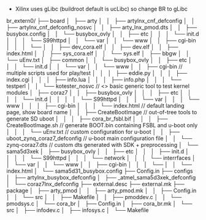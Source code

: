 - Xilinx uses gLibc (buildroot default is ucLibc) so change BR to gLibc

br_extern0/
├── board
│   ├── arty
│   │   ├── artylnx_cnf_defconfig
│   │   ├── artylnx_cnf_defconfig_nosvc
│   │   ├── arty_lnx_pmod.dts
│   │   ├── busybox.config
│   │   └── busybox_ovly
│   │       ├── etc
│   │       │   └── init.d
│   │       │       └── S99httpd
│   │       └── var
│   │           └── www
│   │               ├── cgi-bin
│   │               │   └── <multiple tools>
│   │               ├── dev_cora.elf
│   │               ├── dev.elf
│   │               ├── index.html
│   │               ├── sys_cora.elf
│   │               └── sys.elf
│   ├── bbgw
│   │   └── uEnv.txt
│   ├── common
│   │   └── busybox_ovly
│   │       ├── etc
│   │       │   └── init.d
│   │       └── var
│   │           └── www
│   │               ├── cgi-bin        // multiple scripts used for play/test
│   │               │   ├── eddie.py
│   │               │   ├── index.cgi
│   │               │   ├── info.lua
│   │               │   ├── info.php
│   │               │   └── testperl
│   │               └── kotester_nosvc // <<GENERATE>> basic generic tool to test kernel modules
│   ├── coraz7
│   │   ├── busybox_ovly
│   │   │   ├── etc
│   │   │   │   └── init.d
│   │   │   │       └── S99httpd
│   │   │   └── var
│   │   │       └── www
│   │   │           ├── cgi-bin
│   │   │           └── index.html  // default landing page, show board name
│   │   ├── CreateBootImage         // out-of-tree tools to generate SD uboot
│   │   │   ├── cora_br_fsbl.bif
│   │   │   ├── CreateBootImage.sh  // generate BOOT.bin containing FSBL and u-boot only
│   │   │   └── uEnv.txt            // custom configuration for u-boot
│   │   ├── uboot_zynq_coraz7_defconfig  // u-boot main configuration file
│   │   └── zynq-coraz7.dts              // custom dts generated with SDK + preprocessing
│   └── sama5d3xek
│       ├── busybox_ovly
│       │   ├── etc
│       │   │   ├── init.d
│       │   │   │   └── S99httpd
│       │   │   └── network
│       │   │       └── interrfaces
│       │   └── var
│       │       └── www
│       │           ├── cgi-bin
│       │           │   └── <multiple tools>
│       │           └── index.html
│       └── sama5d31_busybox.config
├── Config.in
├── configs
│   ├── artylnx_busybox_defconfig
│   ├── _atmel_sama5d3xek_defconfig
│   └── coraz7lnx_defconfig
├── external.desc
├── external.mk
├── package
│   ├── arty_pmod
│   │   ├── arty_pmod.mk
│   │   ├── Config.in
│   │   └── src
│   │       ├── Makefile
│   │       ├── pmoddev.c
│   │       └── pmodsys.c
│   └── cora_br
│       ├── Config.in
│       ├── cora_br.mk
│       └── src
│           ├── infodev.c
│           ├── infosys.c
│           └── Makefile


